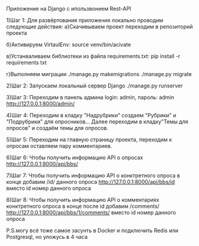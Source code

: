 
Приложение на Django с ипользвонием Rest-API

1)Шаг 1:
Для развёртования приложения локально проводим следующие действия:
а)Скачивываем проект переходим в репозиторий проекта

б)Активируем VirtaulEnv:
source venv/bin/acivate

в)Устанваливаем библиотеки из файла requirements.txt:
pip install -r requirements txt 

г)Выполняем миграции 
./manage.py makemigrations
./manage.py migrate

2)Шаг 2:
Запускаем локальный сервер  Django
./manage.py runserver

3)Шаг 3:
Переходим в панель админа login: admin, пароль: admin
http://127.0.0.1:8000/admin/

4)Шаг 4:
Переходим в кладку "Надрубрики" создаем "Рубрики" и "Подрубрики" для опросников...
Далее переходим в кладку"Темы для опросов" и создаём темы для опросов.

5)Шаг 5:
Переходим на главную страницу проекта, переходим к опросам оставляем пару комментариев.

6)Шаг 6:
Чтобы получить информацию API о опросах
http://127.0.0.1:8000/api/bbs/

7)Шаг 7:
Чтобы получить информацию API о конктретного опроса в конце добавим /id/ данного опроса
http://127.0.0.1:8000/api/bbs/id
вместо id номер данного опроса

8)Шаг 8:
Чтобы получить информацию API о комментариях конктретного опроса в конце после id добавим /comments/
http://127.0.0.1:8000/api/bbs/1/comments/
вместо id номер данного опроса


P.S.могу всё тоже самое засунть в Docker и подключить Redis или Postgresql, но уложусь в 4 часа
